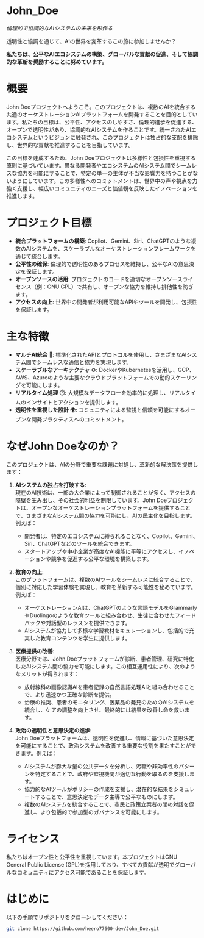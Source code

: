 # John_Doe
*倫理的で協調的なAIシステムの未来を形作る*

透明性と協調を通じて、AIの世界を変革するこの旅に参加しませんか？

**私たちは、公平なAIエコシステムの構築、グローバルな貢献の促進、そして協調的な革新を奨励することに努めています。**



# **概要**
John Doeプロジェクトへようこそ。このプロジェクトは、複数のAIを統合する共通のオーケストレーションAIプラットフォームを開発することを目的としています。私たちの目標は、公平性、アクセスのしやすさ、倫理的進歩を促進する、オープンで透明性があり、協調的なAIシステムを作ることです。統一されたAIエコシステムというビジョンに触発され、このプロジェクトは独占的な支配を排除し、世界的な貢献を推進することを目指しています。

この目標を達成するため、John Doeプロジェクトは多様性と包摂性を重視する原則に基づいています。異なる開発者やエコシステムのAIシステム間でシームレスな協力を可能にすることで、特定の単一の主体が不当な影響力を持つことがないようにしています。この多様性へのコミットメントは、世界中の声や視点を力強く支援し、幅広いコミュニティのニーズと価値観を反映したイノベーションを推進します。


# プロジェクト目標
- **統合プラットフォームの構築**: Copilot、Gemini、Siri、ChatGPTのような複数のAIシステムを、スケーラブルなオーケストレーションフレームワークを通じて統合します。
- **公平性の確保**: 倫理的で透明性のあるプロセスを維持し、公平なAIの意思決定を保証します。
- **オープンソースの活用**: プロジェクトのコードを適切なオープンソースライセンス（例：GNU GPL）で共有し、オープンな協力を維持し排他性を防ぎます。
- **アクセスの向上**: 世界中の開発者が利用可能なAPIやツールを開発し、包摂性を保証します。


# 主な特徴
- **マルチAI統合** 🤖: 標準化されたAPIとプロトコルを使用し、さまざまなAIシステム間でシームレスな通信と協力を実現します。
- **スケーラブルなアーキテクチャ** ⚙️: DockerやKubernetesを活用し、GCP、AWS、Azureのような主要なクラウドプラットフォームでの動的スケーリングを可能にします。
- **リアルタイム処理** ⏱️: 大規模なデータフローを効率的に処理し、リアルタイムのインサイトとアクションを提供します。
- **透明性を重視した設計** 🌍: コミュニティによる監視と信頼を可能にするオープンな開発プラクティスへのコミットメント。


# **なぜJohn Doeなのか？**
このプロジェクトは、AIの分野で重要な課題に対処し、革新的な解決策を提供します：

1. **AIシステムの独占を打破する**:  
   現在のAI技術は、一部の大企業によって制御されることが多く、アクセスの障壁を生み出し、その社会的利益を制限しています。John Doeプロジェクトは、オープンなオーケストレーションプラットフォームを提供することで、さまざまなAIシステム間の協力を可能にし、AIの民主化を目指します。例えば：
   - 開発者は、特定のエコシステムに縛られることなく、Copilot、Gemini、Siri、ChatGPTなどのツールを統合できます。
   - スタートアップや中小企業が高度なAI機能に平等にアクセスし、イノベーションや競争を促進する公平な環境を構築します。

2. **教育の向上**:  
   このプラットフォームは、複数のAIツールをシームレスに統合することで、個別に対応した学習体験を実現し、教育を革新する可能性を秘めています。例えば：
   - オーケストレーションAIは、ChatGPTのような言語モデルをGrammarlyやDuolingoのような教育ツールと組み合わせ、生徒に合わせたフィードバックや対話型のレッスンを提供できます。
   - AIシステムが協力して多様な学習教材をキュレーションし、包括的で充実した教育コンテンツを学生に提供します。

3. **医療提供の改善**:  
   医療分野では、John Doeプラットフォームが診断、患者管理、研究に特化したAIシステム間の協力を可能にします。この相互運用性により、次のようなメリットが得られます：
   - 放射線科の画像認識AIを患者記録の自然言語処理AIと組み合わせることで、より迅速かつ正確な診断を提供。
   - 治療の推奨、患者のモニタリング、医薬品の発見のためのAIシステムを統合し、ケアの調整を向上させ、最終的には結果を改善し命を救います。

4. **政治の透明性と意思決定の進歩**:  
   John Doeプラットフォームは、透明性を促進し、情報に基づいた意思決定を可能にすることで、政治システムを改善する重要な役割を果たすことができます。例えば：
   - AIシステムが膨大な量の公共データを分析し、汚職や非効率性のパターンを特定することで、政府や監視機関が適切な行動を取るのを支援します。
   - 協力的なAIツールがポリシーの作成を支援し、潜在的な結果をシミュレートすることで、意思決定をデータ主導で公平なものにします。
   - 複数のAIシステムを統合することで、市民と政策立案者の間の対話を促進し、より包括的で参加型のガバナンスを可能にします。


# ライセンス
私たちはオープン性と公平性を重視しています。本プロジェクトはGNU General Public License (GPL)を採用しており、すべての貢献が透明でグローバルなコミュニティにアクセス可能であることを保証します。

# はじめに
以下の手順でリポジトリをクローンしてください：

```bash
git clone https://github.com/heero77600-dev/John_Doe.git
```


